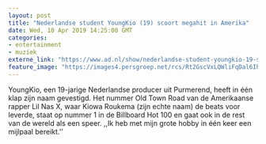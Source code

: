 ```yaml
---
layout: post
title: "Nederlandse student YoungKio (19) scoort megahit in Amerika"
date: Wed, 10 Apr 2019 14:25:00 GMT
categories: 
- entertainment 
- muziek 
externe_link: "https://www.ad.nl/show/nederlandse-student-youngkio-19-scoort-megahit-in-amerika~ab469270/"
feature_image: "https://images4.persgroep.net/rcs/Rt2GscVxLQWliFqDal6IhVeiDgM/diocontent/145243385/_fitwidth/400/?appId=21791a8992982cd8da851550a453bd7f&quality=0.7"
---
```


YoungKio, een 19-jarige Nederlandse producer uit Purmerend, heeft in één klap zijn naam gevestigd. Het nummer Old Town Road van de Amerikaanse rapper Lil Nas X, waar Kiowa Roukema (zijn echte naam) de beats voor leverde, staat op nummer 1 in de Billboard Hot 100 en gaat ook in de rest van de wereld als een speer. ,,Ik heb met mijn grote hobby in één keer een mijlpaal bereikt.’’
